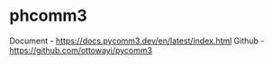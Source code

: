 # phcomm3

Document - https://docs.pycomm3.dev/en/latest/index.html
Github - https://github.com/ottowayi/pycomm3

